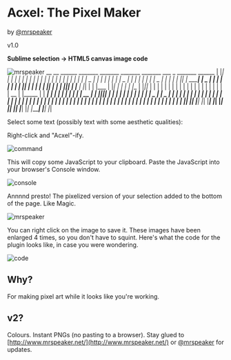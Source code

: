 # Acxel: The Pixel Maker

by [@mrspeaker](http://www.twitter.com/mrspeaker)

v1.0

**Sublime selection -> HTML5 canvas image code**

![mrspeaker](https://cloud.githubusercontent.com/assets/129330/5779970/011dfdea-9d75-11e4-9ca3-6e06c4d3b2b4.png)
	 __   __   ______       _______   _______   _______   _______   ___   _   _______   ______
	|  |_|  | |      |     |       | |       | |       | |       | |   | | | |       | |      |
	|       | |    _ |     |       | |       | |       | |   _   | |   | | | |       | |    _ |
	|       | |   | ||     |  _____| |    _  | |    ___| |  | |  | |   |_| | |    ___| |   | ||
	|       | |   |_||_    | |_____  |   |_| | |   |___  |  |_|  | |      _| |   |___  |   |_||_
	|       | |        |   |       | |       | |       | |       | |     |   |       | |        |
	|       | |    __  |   |_____  | |    ___| |    ___| |       | |     |_  |    ___| |    __  |
	| ||_|| | |   |  | |    _____| | |   |     |   |___  |   _   | |    _  | |   |___  |   |  | |
	| |   | | |   |  | |   |       | |   |     |       | |  | |  | |   | | | |       | |   |  | |
	| |   | | |   |  | |   |       | |   |     |       | |  | |  | |   | | | |       | |   |  | |
	|_|   |_| |___|  |_|   |_______| |___|     |_______| |__| |__| |___| |_| |_______| |___|  |_|


Select some text (possibly text with some aesthetic qualities):

Right-click and "Acxel"-ify.

![command](https://cloud.githubusercontent.com/assets/129330/5779958/ef3cd420-9d74-11e4-86d1-258c87f0298a.png)

This will copy some JavaScript to your clipboard. Paste the JavaScript into your browser's Console window.

![console](https://cloud.githubusercontent.com/assets/129330/5779962/f70e0e62-9d74-11e4-858d-e3a052d601f6.png)


Annnnd presto! The pixelized version of your selection added to the bottom of the page. Like Magic.

![mrspeaker](https://cloud.githubusercontent.com/assets/129330/5779970/011dfdea-9d75-11e4-9ca3-6e06c4d3b2b4.png)

You can right click on the image to save it. These images have been enlarged 4 times, so you don't have to squint. Here's what the code for the plugin looks like, in case you were wondering.

![code](https://cloud.githubusercontent.com/assets/129330/5779976/06c66dc2-9d75-11e4-88dc-d2f686775bde.png)

## Why?

For making pixel art while it looks like you're working.

## v2?

Colours. Instant PNGs (no pasting to a browser). Stay glued to [http://www.mrspeaker.net/](http://www.mrspeaker.net/) or [@mrspeaker](http://www.twitter.com/mrspeaker) for updates.
